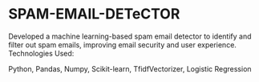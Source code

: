 # SPAM-EMAIL-DETeCTOR

Developed a machine learning-based spam email detector to identify and filter out spam emails, improving email security and user experience.
Technologies Used:

Python, Pandas, Numpy, Scikit-learn, TfidfVectorizer, Logistic Regression
